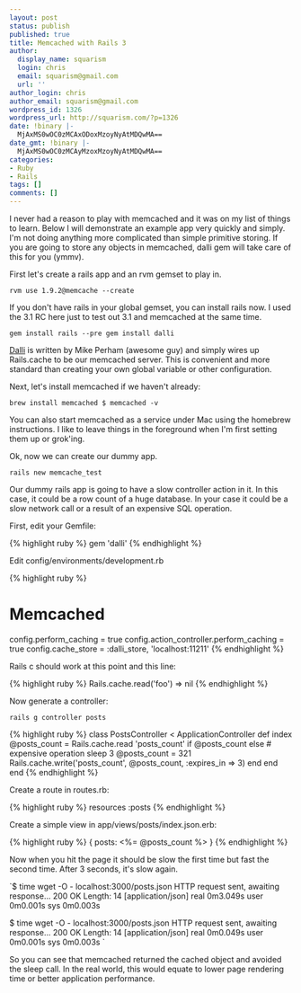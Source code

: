 ```yaml
---
layout: post
status: publish
published: true
title: Memcached with Rails 3
author:
  display_name: squarism
  login: chris
  email: squarism@gmail.com
  url: ''
author_login: chris
author_email: squarism@gmail.com
wordpress_id: 1326
wordpress_url: http://squarism.com/?p=1326
date: !binary |-
  MjAxMS0wOC0zMCAxODoxMzoyNyAtMDQwMA==
date_gmt: !binary |-
  MjAxMS0wOC0zMCAyMzoxMzoyNyAtMDQwMA==
categories:
- Ruby
- Rails
tags: []
comments: []
---
```

I never had a reason to play with memcached and it was on my list of things to learn.  Below I will demonstrate an example app very quickly and simply.  I'm not doing anything more complicated than simple primitive storing.  If you are going to store any objects in memcached, dalli gem will take care of this for you (ymmv).

First let's create a rails app and an rvm gemset to play in.

`rvm use 1.9.2@memcache --create`

If you don't have rails in your global gemset, you can install rails now.  I used the 3.1 RC here just to test out 3.1 and memcached at the same time.

`gem install rails --pre
gem install dalli`

[Dalli](https://github.com/mperham/dalli) is written by Mike Perham (awesome guy) and simply wires up Rails.cache to be our memcached server.  This is convenient and more standard than creating your own global variable or other configuration.

Next, let's install memcached if we haven't already:

`brew install memcached
$ memcached -v
`

You can also start memcached as a service under Mac using the homebrew instructions.  I like to leave things in the foreground when I'm first setting them up or grok'ing.

Ok, now we can create our dummy app.

`rails new memcache_test`

Our dummy rails app is going to have a slow controller action in it.  In this case, it could be a row count of a huge database.  In your case it could be a slow network call or a result of an expensive SQL operation.

First, edit your Gemfile:

{% highlight ruby %}
gem 'dalli'
{% endhighlight %}

Edit config/environments/development.rb

{% highlight ruby %}
# Memcached
  config.perform_caching = true
  config.action_controller.perform_caching = true
  config.cache_store = :dalli_store, 'localhost:11211'
{% endhighlight %}

Rails c should work at this point and this line:

{% highlight ruby %}
Rails.cache.read('foo')
=> nil
{% endhighlight %}

Now generate a controller:

`rails g controller posts`

{% highlight ruby %}
class PostsController < ApplicationController
  def index
    @posts_count = Rails.cache.read 'posts_count'
    if @posts_count
    else
      # expensive operation
      sleep 3
      @posts_count = 321
      Rails.cache.write('posts_count', @posts_count, :expires_in => 3)
    end
  end
end
{% endhighlight %}

Create a route in routes.rb:

{% highlight ruby %}
resources :posts
{% endhighlight %}

Create a simple view in app/views/posts/index.json.erb:

{% highlight ruby %}
{ posts: <%= @posts_count %> }
{% endhighlight %}

Now when you hit the page it should be slow the first time but fast the second time.  After 3 seconds, it's slow again.

`$ time wget -O - localhost:3000/posts.json
HTTP request sent, awaiting response... 200 OK
Length: 14 [application/json]
real  0m3.049s
user  0m0.001s
sys 0m0.003s

$ time wget -O - localhost:3000/posts.json
HTTP request sent, awaiting response... 200 OK
Length: 14 [application/json]
real  0m0.049s
user  0m0.001s
sys 0m0.003s
`

So you can see that memcached returned the cached object and avoided the sleep call.  In the real world, this would equate to lower page rendering time or better application performance.